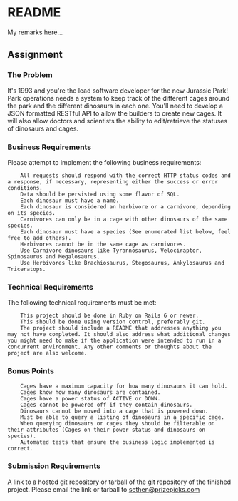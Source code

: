 # README

My remarks here…

## Assignment

### The Problem

It's 1993 and you're the lead software developer for the new Jurassic Park! Park operations needs a system to keep track of the different cages around the park and the different dinosaurs in each one. You'll need to develop a JSON formatted RESTful API to allow the builders to create new cages. It will also allow doctors and scientists the ability to edit/retrieve the statuses of dinosaurs and cages.

### Business Requirements

Please attempt to implement the following business requirements:

        All requests should respond with the correct HTTP status codes and a response, if necessary, representing either the success or error conditions.
        Data should be persisted using some flavor of SQL.
        Each dinosaur must have a name.
        Each dinosaur is considered an herbivore or a carnivore, depending on its species.
        Carnivores can only be in a cage with other dinosaurs of the same species.
        Each dinosaur must have a species (See enumerated list below, feel free to add others).
        Herbivores cannot be in the same cage as carnivores.
        Use Carnivore dinosaurs like Tyrannosaurus, Velociraptor, Spinosaurus and Megalosaurus.
        Use Herbivores like Brachiosaurus, Stegosaurus, Ankylosaurus and Triceratops.

### Technical Requirements

The following technical requirements must be met:

        This project should be done in Ruby on Rails 6 or newer.
        This should be done using version control, preferably git.
        The project should include a README that addresses anything you may not have completed. It should also address what additional changes you might need to make if the application were intended to run in a concurrent environment. Any other comments or thoughts about the project are also welcome.

### Bonus Points

        Cages have a maximum capacity for how many dinosaurs it can hold.
        Cages know how many dinosaurs are contained.
        Cages have a power status of ACTIVE or DOWN.
        Cages cannot be powered off if they contain dinosaurs.
        Dinosaurs cannot be moved into a cage that is powered down.
        Must be able to query a listing of dinosaurs in a specific cage.
        When querying dinosaurs or cages they should be filterable on their attributes (Cages on their power status and dinosaurs on species).
        Automated tests that ensure the business logic implemented is correct.

### Submission Requirements

A link to a hosted git repository or tarball of the git repository of the finished project. Please email the link or tarball to sethen@prizepicks.com